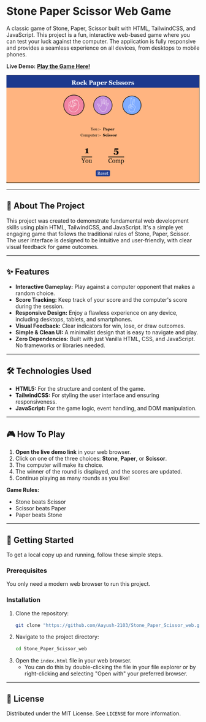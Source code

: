 # Stone Paper Scissor Web Game

A classic game of Stone, Paper, Scissor built with HTML, TailwindCSS, and JavaScript. This project is a fun, interactive web-based game where you can test your luck against the computer. The application is fully responsive and provides a seamless experience on all devices, from desktops to mobile phones.

**Live Demo:** [**Play the Game Here!**](https://aayush-2103.github.io/Stone_Paper_Scissor_web/)

![A screenshot of the Stone Paper Scissor game interface showing user choices and scores.](./images/ss.png)


---

## 🚀 About The Project

This project was created to demonstrate fundamental web development skills using plain HTML, TailwindCSS, and JavaScript. It's a simple yet engaging game that follows the traditional rules of Stone, Paper, Scissor. The user interface is designed to be intuitive and user-friendly, with clear visual feedback for game outcomes.

---

## ✨ Features

* **Interactive Gameplay:** Play against a computer opponent that makes a random choice.
* **Score Tracking:** Keep track of your score and the computer's score during the session.
* **Responsive Design:** Enjoy a flawless experience on any device, including desktops, tablets, and smartphones.
* **Visual Feedback:** Clear indicators for win, lose, or draw outcomes.
* **Simple & Clean UI:** A minimalist design that is easy to navigate and play.
* **Zero Dependencies:** Built with just Vanilla HTML, CSS, and JavaScript. No frameworks or libraries needed.

---

## 🛠️ Technologies Used

* **HTML5:** For the structure and content of the game.
* **TailwindCSS:** For styling the user interface and ensuring responsiveness.
* **JavaScript:** For the game logic, event handling, and DOM manipulation.

---

## 🎮 How To Play

1.  **Open the live demo link** in your web browser.
2.  Click on one of the three choices: **Stone**, **Paper**, or **Scissor**.
3.  The computer will make its choice.
4.  The winner of the round is displayed, and the scores are updated.
5.  Continue playing as many rounds as you like!

**Game Rules:**
* Stone beats Scissor
* Scissor beats Paper
* Paper beats Stone

---

## 🏁 Getting Started

To get a local copy up and running, follow these simple steps.

### Prerequisites

You only need a modern web browser to run this project.

### Installation

1.  Clone the repository:
    ```sh
    git clone "https://github.com/Aayush-2103/Stone_Paper_Scissor_web.git"
    ```
2.  Navigate to the project directory:
    ```sh
    cd Stone_Paper_Scissor_web
    ```
3.  Open the `index.html` file in your web browser.
    * You can do this by double-clicking the file in your file explorer or by right-clicking and selecting "Open with" your preferred browser.

---

## 📄 License

Distributed under the MIT License. See `LICENSE` for more information.
